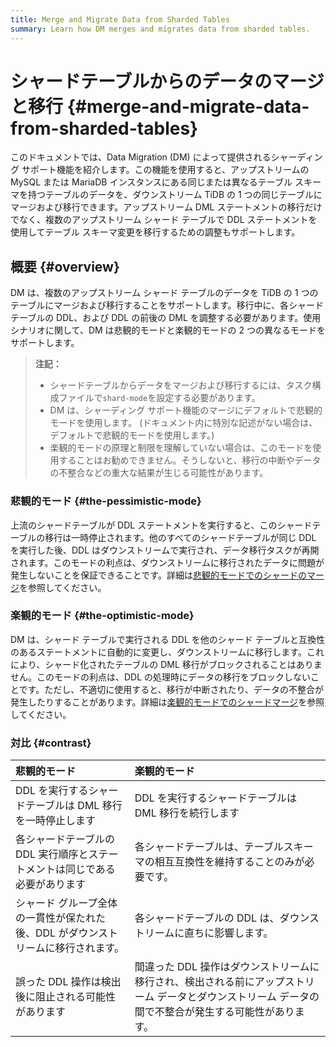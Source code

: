 ```yaml
---
title: Merge and Migrate Data from Sharded Tables
summary: Learn how DM merges and migrates data from sharded tables.
---
```


# シャードテーブルからのデータのマージと移行 {#merge-and-migrate-data-from-sharded-tables}

このドキュメントでは、Data Migration (DM) によって提供されるシャーディング サポート機能を紹介します。この機能を使用すると、アップストリームの MySQL または MariaDB インスタンスにある同じまたは異なるテーブル スキーマを持つテーブルのデータを、ダウンストリーム TiDB の 1 つの同じテーブルにマージおよび移行できます。アップストリーム DML ステートメントの移行だけでなく、複数のアップストリーム シャード テーブルで DDL ステートメントを使用してテーブル スキーマ変更を移行するための調整もサポートします。

## 概要 {#overview}

DM は、複数のアップストリーム シャード テーブルのデータを TiDB の 1 つのテーブルにマージおよび移行することをサポートします。移行中に、各シャード テーブルの DDL、および DDL の前後の DML を調整する必要があります。使用シナリオに関して、DM は悲観的モードと楽観的モードの 2 つの異なるモードをサポートします。

> **注記：**
>
> -   シャードテーブルからデータをマージおよび移行するには、タスク構成ファイルで`shard-mode`を設定する必要があります。
> -   DM は、シャーディング サポート機能のマージにデフォルトで悲観的モードを使用します。 (ドキュメント内に特別な記述がない場合は、デフォルトで悲観的モードを使用します。)
> -   楽観的モードの原理と制限を理解していない場合は、このモードを使用することはお勧めできません。そうしないと、移行の中断やデータの不整合などの重大な結果が生じる可能性があります。

### 悲観的モード {#the-pessimistic-mode}

上流のシャードテーブルが DDL ステートメントを実行すると、このシャードテーブルの移行は一時停止されます。他のすべてのシャードテーブルが同じ DDL を実行した後、DDL はダウンストリームで実行され、データ移行タスクが再開されます。このモードの利点は、ダウンストリームに移行されたデータに問題が発生しないことを保証できることです。詳細は[悲観的モードでのシャードのマージ](/dm/feature-shard-merge-pessimistic.md)を参照してください。

### 楽観的モード {#the-optimistic-mode}

DM は、シャード テーブルで実行される DDL を他のシャード テーブルと互換性のあるステートメントに自動的に変更し、ダウンストリームに移行します。これにより、シャード化されたテーブルの DML 移行がブロックされることはありません。このモードの利点は、DDL の処理時にデータの移行をブロックしないことです。ただし、不適切に使用すると、移行が中断されたり、データの不整合が発生したりすることがあります。詳細は[楽観的モードでのシャードマージ](/dm/feature-shard-merge-optimistic.md)を参照してください。

### 対比 {#contrast}

| 悲観的モード                                      | 楽観的モード                                                                         |
| :------------------------------------------ | :----------------------------------------------------------------------------- |
| DDL を実行するシャードテーブルは DML 移行を一時停止します           | DDL を実行するシャードテーブルは DML 移行を続行します                                                |
| 各シャードテーブルの DDL 実行順序とステートメントは同じである必要があります    | 各シャードテーブルは、テーブルスキーマの相互互換性を維持することのみが必要です。                                       |
| シャード グループ全体の一貫性が保たれた後、DDL がダウンストリームに移行されます。 | 各シャードテーブルの DDL は、ダウンストリームに直ちに影響します。                                            |
| 誤った DDL 操作は検出後に阻止される可能性があります                | 間違った DDL 操作はダウンストリームに移行され、検出される前にアップストリーム データとダウンストリーム データの間で不整合が発生する可能性があります。 |
